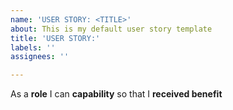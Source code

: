 ```yaml
---
name: 'USER STORY: <TITLE>'
about: This is my default user story template
title: 'USER STORY:'
labels: ''
assignees: ''

---
```


As a **role** I can **capability** so that I **received benefit**
